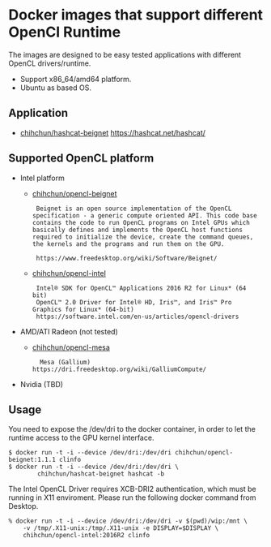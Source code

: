 # Docker images that support different OpenCl Runtime

The images are designed to be easy tested applications with different OpenCL drivers/runtime.

- Support x86_64/amd64 platform.
- Ubuntu as based OS.

## Application

* [chihchun/hashcat-beignet](https://hub.docker.com/r/chihchun/hashcat-beignet/) https://hashcat.net/hashcat/

## Supported OpenCL platform

* Intel platform
    * [chihchun/opencl-beignet](https://hub.docker.com/r/chihchun/opencl-beignet/)

           Beignet is an open source implementation of the OpenCL specification - a generic compute oriented API. This code base contains the code to run OpenCL programs on Intel GPUs which basically defines and implements the OpenCL host functions required to initialize the device, create the command queues, the kernels and the programs and run them on the GPU.

           https://www.freedesktop.org/wiki/Software/Beignet/

    * [chihchun/opencl-intel](https://hub.docker.com/r/chihchun/opencl-intel/)

           Intel® SDK for OpenCL™ Applications 2016 R2 for Linux* (64 bit)
           OpenCL™ 2.0 Driver for Intel® HD, Iris™, and Iris™ Pro Graphics for Linux* (64-bit)
           https://software.intel.com/en-us/articles/opencl-drivers

* AMD/ATI Radeon (not tested)
    * [chihchun/opencl-mesa](https://hub.docker.com/r/chihchun/opencl-mesa/)

            Mesa (Gallium) https://dri.freedesktop.org/wiki/GalliumCompute/

* Nvidia (TBD)

## Usage

You need to expose the /dev/dri to the docker container, in order to let the runtime access to the GPU kernel interface.

    $ docker run -t -i --device /dev/dri:/dev/dri chihchun/opencl-beignet:1.1.1 clinfo
    $ docker run -t -i --device /dev/dri:/dev/dri \
            chihchun/hashcat-beignet hashcat -b

The Intel OpenCL Driver requires XCB-DRI2 authentication, which must be running in X11 enviroment. Please run the following docker command from Desktop.

    % docker run -t -i --device /dev/dri:/dev/dri -v $(pwd)/wip:/mnt \
        -v /tmp/.X11-unix:/tmp/.X11-unix -e DISPLAY=$DISPLAY \
        chihchun/opencl-intel:2016R2 clinfo
